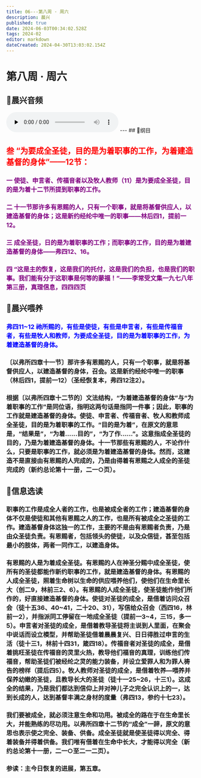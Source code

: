 ```yaml
---
title: 06---第八周 · 周六
description: 晨兴
published: true
date: 2024-06-03T00:34:02.528Z
tags: 2024-02
editor: markdown
dateCreated: 2024-04-30T13:03:02.154Z
---
```


# 第八周 · 周六
## 🎵晨兴音频
<audio id="audio" controls="" preload="none">
      <source id="mp3" src="/2024-02/week8/week8day6.mp3">
</audio>
---
## 📖纲目

## <font color=red>叁   “为要成全圣徒，目的是为着职事的工作，为着建造基督的身体”——12节：</font>

### <font color=purple>一   使徒、申言者、传福音者以及牧人教师（11）是为要成全圣徒，目的是为着十二节所提到职事的工作。</font></font>

### <font color=purple>二   十一节那许多有恩赐的人，只有一个职事，就是将基督供应人，以建造基督的身体；这是新约经纶中唯一的职事——林后四1，提前一12。</font>

### <font color=purple>三   成全圣徒，日的是为着职事的工作；而职事的工作，目的是为着建造基督的身体——弗四12、16。</font>

### <font color=purple>四   “这是主的恢复，这是我们的托付，这是我们的负担，也是我们的职事。我们能有分于这职事是何等的蒙福！”——李常受文集一九七八年第三册，真理信息，四四四页</font>

## 📖晨兴喂养

### <font color=blue>弗四11~12    祂所赐的，有些是使徒，有些是申言者，有些是传福音者，有些是牧人和教师，为要成全圣徒，目的是为着职事的工作，为着建造基督的身体。</font>

### 〔以弗所四章十一节〕那许多有恩赐的人，只有一个职事，就是将基督供应人，以建造基督的身体，召会。这是新约经纶中唯一的职事（林后四1，提前一12）（圣经恢复本，弗四12注2）。

### 根据〔以弗所四章十二节的〕文法结构，“为着建造基督的身体”与“为着职事的工作”是同位语，指明这两句话是指同一件事；因此，职事的工作就是建造基督的身体。使徒、申言者、传福音者、牧人和教师成全圣徒，目的是为着职事的工作。“目的是为着”，在原文的意思是，“结果是”，“为着……目的”，“为了作……”。这意指成全圣徒的目的，乃是为着建造基督的身体。十一节那些有恩赐的人，不论作什么，只要是职事的工作，就必须是为着建造基督的身体。然而，这建造不是直接由有恩赐的人完成的，乃是由得着有恩赐之人成全的圣徒完成的（新约总论第十一册，二一○页）。

## 📖信息选读

### 职事的工作是成全人者的工作，也是被成全者的工作；建造基督的身体不仅是使徒和其他有恩赐之人的工作，也是所有被成全之圣徒的工作。建造基督身体这独一的工作，主要的不是由有恩赐者负责，乃是由众圣徒负责。有恩赐者，包括领头的使徒，以及众信徒，甚至包括最小的肢体，两者一同作工，以建造身体。

### 有恩赐的人是为着成全圣徒。有恩赐的人在神圣分赐中成全圣徒，使所有的圣徒都能作新约职事的工作，就是建造基督的身体。有恩赐的人成全圣徒，照着生命树以生命的供应喂养他们，使他们在生命里长大（创二9，林前三2、6）。有恩赐的人成全圣徒，使圣徒能作他们所作的，好直接建造基督的身体。使徒对圣徒的成全，是借着访问众召会（徒十五36、40~41，二十20、31），写信给众召会（西四16，林前一2），并指派同工停留在一地成全圣徒（提前一3~4，三15，多一5）。申言者对圣徒的成全，是借着教导圣徒将主说到人里面，在聚会中说话而设立模型，并帮助圣徒借着晨晨复兴、日日得胜过申言的生活（徒十三1，林前十四31，箴四18）。传福音者对圣徒的成全，是借着挑旺圣徒在传福音的灵里火热，教导他们福音的真理，训练他们传福音，帮助圣徒们被经纶之灵的能力装备，并设立爱罪人和为罪人祷告的榜样（提后四5）。牧人教师对圣徒的成全，是借着牧养—喂养并保养幼嫩的圣徒，且教导长大的圣徒（徒十一25~26，十三1）。这成全的结果，乃是我们都达到信仰上并对神儿子之完全认识上的一，达到长成的人，达到基督丰满之身材的度量（弗四13，参约十七23）。

### 我们要被成全，就必须注意生命和功用。被成全的路在于在生命里长大，并能熟练的尽功用。以弗所四章十二节的“成全”一辞，原文的意思也表示使之完全、装备、供备。成全圣徒就是使圣徒得以完全、得着装备并得着供备。我们唯有借着在生命中长大，才能得以完全（新约总论第十一册，二一○至二一二页）。

### 参读：主今日恢复的进展，第五章。
<!-- Google tag (gtag.js) -->
<script async src="https://www.googletagmanager.com/gtag/js?id=G-1P8709Z16T"></script>
<script>
  window.dataLayer = window.dataLayer || [];
  function gtag(){dataLayer.push(arguments);}
  gtag('js', new Date());

  gtag('config', 'G-1P8709Z16T');
</script>